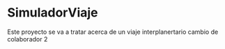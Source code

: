# SimuladorViaje
Este proyecto se va a tratar acerca de un viaje interplanertario
cambio de colaborador 2